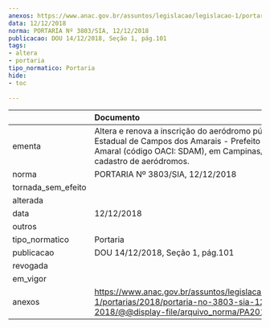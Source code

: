 ```yaml
---
anexos: https://www.anac.gov.br/assuntos/legislacao/legislacao-1/portarias/2018/portaria-no-3803-sia-12-12-2018/@@display-file/arquivo_norma/PA2018-3803.pdf
data: 12/12/2018
norma: PORTARIA Nº 3803/SIA, 12/12/2018
publicacao: DOU 14/12/2018, Seção 1, pág.101
tags:
- altera
- portaria
tipo_normatico: Portaria
hide: 
- toc 
 
---
```


|                    | Documento                                                                                                                                                                   |
|:-------------------|:----------------------------------------------------------------------------------------------------------------------------------------------------------------------------|
| ementa             | Altera e renova a inscrição do aeródromo público Estadual de Campos dos Amarais - Prefeito Francisco Amaral (código OACI: SDAM), em Campinas/SP, no cadastro de aeródromos. |
| norma              | PORTARIA Nº 3803/SIA, 12/12/2018                                                                                                                                            |
| tornada_sem_efeito |                                                                                                                                                                             |
| alterada           |                                                                                                                                                                             |
| data               | 12/12/2018                                                                                                                                                                  |
| outros             |                                                                                                                                                                             |
| tipo_normatico     | Portaria                                                                                                                                                                    |
| publicacao         | DOU 14/12/2018, Seção 1, pág.101                                                                                                                                            |
| revogada           |                                                                                                                                                                             |
| em_vigor           |                                                                                                                                                                             |
| anexos             | https://www.anac.gov.br/assuntos/legislacao/legislacao-1/portarias/2018/portaria-no-3803-sia-12-12-2018/@@display-file/arquivo_norma/PA2018-3803.pdf                        |